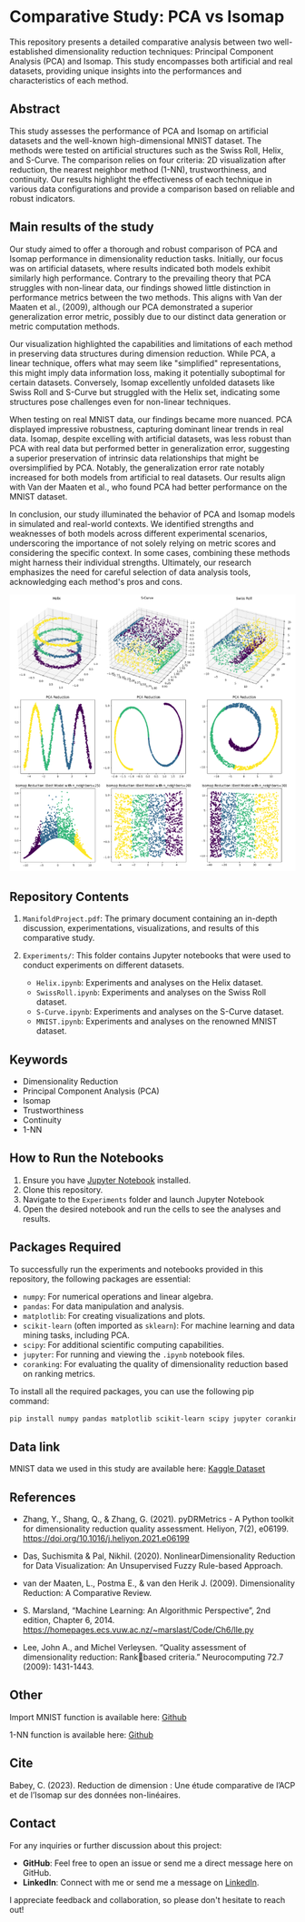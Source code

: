 # Comparative Study: PCA vs Isomap

This repository presents a detailed comparative analysis between two well-established dimensionality reduction techniques: Principal Component Analysis (PCA) and Isomap. This study encompasses both artificial and real datasets, providing unique insights into the performances and characteristics of each method.

## Abstract

This study assesses the performance of PCA and Isomap on artificial datasets and the well-known high-dimensional MNIST dataset. The methods were tested on artificial structures such as the Swiss Roll, Helix, and S-Curve. The comparison relies on four criteria: 2D visualization after reduction, the nearest neighbor method (1-NN), trustworthiness, and continuity. Our results highlight the effectiveness of each technique in various data configurations and provide a comparison based on reliable and robust indicators.

## Main results of the study 

Our study aimed to offer a thorough and robust comparison of PCA and Isomap performance in dimensionality reduction tasks. Initially, our focus was on artificial datasets, where results indicated both models exhibit similarly high performance. Contrary to the prevailing theory that PCA struggles with non-linear data, our findings showed little distinction in performance metrics between the two methods. This aligns with Van der Maaten et al., (2009), although our PCA demonstrated a superior generalization error metric, possibly due to our distinct data generation or metric computation methods.

Our visualization highlighted the capabilities and limitations of each method in preserving data structures during dimension reduction. While PCA, a linear technique, offers what may seem like "simplified" representations, this might imply data information loss, making it potentially suboptimal for certain datasets. Conversely, Isomap excellently unfolded datasets like Swiss Roll and S-Curve but struggled with the Helix set, indicating some structures pose challenges even for non-linear techniques.

When testing on real MNIST data, our findings became more nuanced. PCA displayed impressive robustness, capturing dominant linear trends in real data. Isomap, despite excelling with artificial datasets, was less robust than PCA with real data but performed better in generalization error, suggesting a superior preservation of intrinsic data relationships that might be oversimplified by PCA. Notably, the generalization error rate notably increased for both models from artificial to real datasets. Our results align with Van der Maaten et al., who found PCA had better performance on the MNIST dataset.

In conclusion, our study illuminated the behavior of PCA and Isomap models in simulated and real-world contexts. We identified strengths and weaknesses of both models across different experimental scenarios, underscoring the importance of not solely relying on metric scores and considering the specific context. In some cases, combining these methods might harness their individual strengths. Ultimately, our research emphasizes the need for careful selection of data analysis tools, acknowledging each method's pros and cons.

![Graphical Comparison](Graphique2.png)

## Repository Contents

1. `ManifoldProject.pdf`: The primary document containing an in-depth discussion, experimentations, visualizations, and results of this comparative study.


2. `Experiments/`: This folder contains Jupyter notebooks that were used to conduct experiments on different datasets.
   - `Helix.ipynb`: Experiments and analyses on the Helix dataset.
   - `SwissRoll.ipynb`: Experiments and analyses on the Swiss Roll dataset.
   - `S-Curve.ipynb`: Experiments and analyses on the S-Curve dataset.
   - `MNIST.ipynb`: Experiments and analyses on the renowned MNIST dataset.
  
## Keywords

- Dimensionality Reduction
- Principal Component Analysis (PCA)
- Isomap
- Trustworthiness
- Continuity
- 1-NN

## How to Run the Notebooks

1. Ensure you have [Jupyter Notebook](https://jupyter.org/install) installed.
2. Clone this repository.
3. Navigate to the `Experiments` folder and launch Jupyter Notebook
4. Open the desired notebook and run the cells to see the analyses and results.

## Packages Required

To successfully run the experiments and notebooks provided in this repository, the following packages are essential:

- `numpy`: For numerical operations and linear algebra.
- `pandas`: For data manipulation and analysis.
- `matplotlib`: For creating visualizations and plots.
- `scikit-learn` (often imported as `sklearn`): For machine learning and data mining tasks, including PCA.
- `scipy`: For additional scientific computing capabilities.
- `jupyter`: For running and viewing the `.ipynb` notebook files.
- `coranking`: For evaluating the quality of dimensionality reduction based on ranking metrics.

To install all the required packages, you can use the following pip command:

```bash
pip install numpy pandas matplotlib scikit-learn scipy jupyter coranking
````

## Data link

MNIST data we used in this study are available here:
[Kaggle Dataset](https://www.kaggle.com/datasets/hojjatk/mnist-dataset?select=train-labels.idx1-ubyte)

## References

- Zhang, Y., Shang, Q., & Zhang, G. (2021). pyDRMetrics - A Python toolkit for dimensionality reduction quality assessment. Heliyon, 7(2), e06199. https://doi.org/10.1016/j.heliyon.2021.e06199

- Das, Suchismita & Pal, Nikhil. (2020). NonlinearDimensionality Reduction for Data Visualization: An Unsupervised Fuzzy Rule-based Approach.
  
- van der Maaten, L., Postma E., & van den Herik J. (2009). Dimensionality Reduction: A Comparative Review.

- S. Marsland, “Machine Learning: An Algorithmic Perspective”, 2nd edition, Chapter 6, 2014. https://homepages.ecs.vuw.ac.nz/~marslast/Code/Ch6/lle.py
  
- Lee, John A., and Michel Verleysen. “Quality assessment of dimensionality reduction: Rankbased criteria.” Neurocomputing 72.7 (2009): 1431-1443.

## Other

Import MNIST function is available here: 
[Github](https://github.com/shukali/dimensionalityreduction-comparison/tree/master)

1-NN function is available here:
[Github](https://github.com/MaayanLab/GraphDR/tree/master)

## Cite

Babey, C. (2023). Reduction de dimension : Une étude comparative de l’ACP 
et de l’Isomap sur des données non-linéaires.

## Contact

For any inquiries or further discussion about this project:

- **GitHub**: Feel free to open an issue or send me a direct message here on GitHub.
- **LinkedIn**: Connect with me or send me a message on [LinkedIn](https://www.linkedin.com/in/cassienbabey/).

I appreciate feedback and collaboration, so please don't hesitate to reach out!
